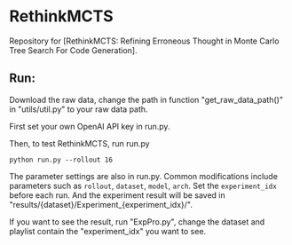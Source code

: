 # RethinkMCTS
Repository for [RethinkMCTS: Refining Erroneous Thought in Monte Carlo Tree Search For Code Generation].
## Run:
Download the raw data, change the path in function "get_raw_data_path()" in "utils/util.py" to your raw data path.


First set your own OpenAI API key in run.py.

Then, to test RethinkMCTS, run run.py

	python run.py --rollout 16

The parameter settings are also in run.py. Common modifications include parameters such as `rollout`, `dataset`, `model`, `arch`.
Set the `experiment_idx` before each run. And the experiment result will be saved in "results/{dataset}/Experiment_{experiment_idx}/".

If you want to see the result, run "ExpPro.py", change the dataset and playlist contain the "experiment_idx" you want to see.
